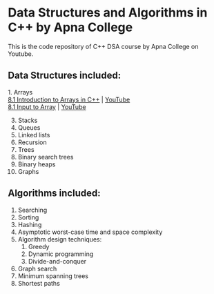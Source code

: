 # Data Structures and Algorithms in C++ by Apna College #

This is the code repository of C++ DSA course by Apna College on Youtube.

## Data Structures included: ##

<p>
1. Arrays <br>
<a href="./8_1_introduction_to_arrays.cpp" target="_blank">8.1 Introduction to Arrays in C++</a> | <a href="https://youtu.be/PyTK_g1l8V8" target="_blank">YouTube</a><br>
<a href="./8_1_input_to_array.cpp" target="_blank">8.1 Input to Array</a> | <a href="https://youtu.be/PyTK_g1l8V8?t=268" target="_blank">YouTube</a><br>

3. Stacks
4. Queues
5. Linked lists
6. Recursion
7. Trees
8. Binary search trees
9. Binary heaps
10. Graphs
</p>


## Algorithms included: ##
1. Searching
2. Sorting
3. Hashing
4. Asymptotic worst-case time and space complexity
5. Algorithm design techniques:
    1. Greedy
    2. Dynamic programming
    3. Divide-and-conquer
6. Graph search
7. Minimum spanning trees
8. Shortest paths

